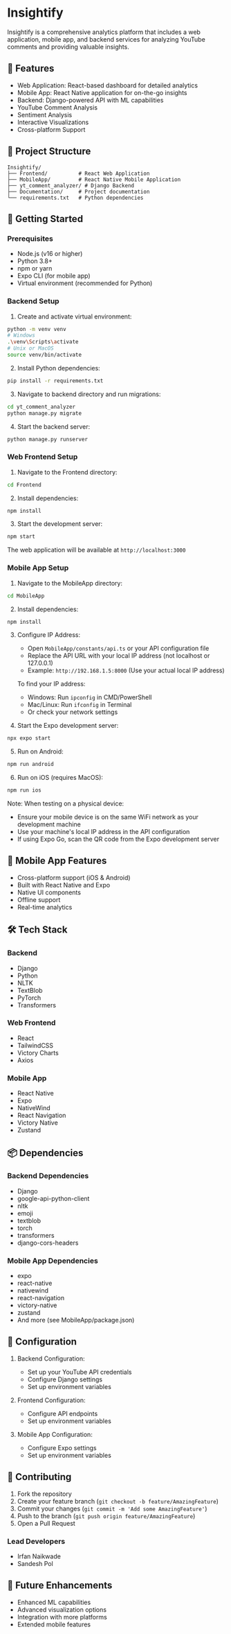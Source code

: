 # Insightify

Insightify is a comprehensive analytics platform that includes a web application, mobile app, and backend services for analyzing YouTube comments and providing valuable insights.

## 🌟 Features

- Web Application: React-based dashboard for detailed analytics
- Mobile App: React Native application for on-the-go insights
- Backend: Django-powered API with ML capabilities
- YouTube Comment Analysis
- Sentiment Analysis
- Interactive Visualizations
- Cross-platform Support

## 📁 Project Structure

```
Insightify/
├── Frontend/          # React Web Application
├── MobileApp/         # React Native Mobile Application
├── yt_comment_analyzer/ # Django Backend
├── Documentation/     # Project documentation
└── requirements.txt   # Python dependencies
```

## 🚀 Getting Started

### Prerequisites

- Node.js (v16 or higher)
- Python 3.8+
- npm or yarn
- Expo CLI (for mobile app)
- Virtual environment (recommended for Python)

### Backend Setup

1. Create and activate virtual environment:
```bash
python -m venv venv
# Windows
.\venv\Scripts\activate
# Unix or MacOS
source venv/bin/activate
```

2. Install Python dependencies:
```bash
pip install -r requirements.txt
```

3. Navigate to backend directory and run migrations:
```bash
cd yt_comment_analyzer
python manage.py migrate
```

4. Start the backend server:
```bash
python manage.py runserver 
```

### Web Frontend Setup

1. Navigate to the Frontend directory:
```bash
cd Frontend
```

2. Install dependencies:
```bash
npm install
```

3. Start the development server:
```bash
npm start
```

The web application will be available at `http://localhost:3000`

### Mobile App Setup

1. Navigate to the MobileApp directory:
```bash
cd MobileApp
```

2. Install dependencies:
```bash
npm install
```

3. Configure IP Address:
   - Open `MobileApp/constants/api.ts` or your API configuration file
   - Replace the API URL with your local IP address (not localhost or 127.0.0.1)
   - Example: `http://192.168.1.5:8000` (Use your actual local IP address)
   
   To find your IP address:
   - Windows: Run `ipconfig` in CMD/PowerShell
   - Mac/Linux: Run `ifconfig` in Terminal
   - Or check your network settings

4. Start the Expo development server:
```bash
npx expo start
```

5. Run on Android:
```bash
npm run android
```

6. Run on iOS (requires MacOS):
```bash
npm run ios
```

Note: When testing on a physical device:
- Ensure your mobile device is on the same WiFi network as your development machine
- Use your machine's local IP address in the API configuration
- If using Expo Go, scan the QR code from the Expo development server

## 📱 Mobile App Features

- Cross-platform support (iOS & Android)
- Built with React Native and Expo
- Native UI components
- Offline support
- Real-time analytics

## 🛠 Tech Stack

### Backend
- Django
- Python
- NLTK
- TextBlob
- PyTorch
- Transformers

### Web Frontend
- React
- TailwindCSS
- Victory Charts
- Axios

### Mobile App
- React Native
- Expo
- NativeWind
- React Navigation
- Victory Native
- Zustand

## 📦 Dependencies

### Backend Dependencies
- Django
- google-api-python-client
- nltk
- emoji
- textblob
- torch
- transformers
- django-cors-headers

### Mobile App Dependencies
- expo
- react-native
- nativewind
- react-navigation
- victory-native
- zustand
- And more (see MobileApp/package.json)

## 🔧 Configuration

1. Backend Configuration:
   - Set up your YouTube API credentials
   - Configure Django settings
   - Set up environment variables

2. Frontend Configuration:
   - Configure API endpoints
   - Set up environment variables

3. Mobile App Configuration:
   - Configure Expo settings
   - Set up environment variables

## 🤝 Contributing

1. Fork the repository
2. Create your feature branch (`git checkout -b feature/AmazingFeature`)
3. Commit your changes (`git commit -m 'Add some AmazingFeature'`)
4. Push to the branch (`git push origin feature/AmazingFeature`)
5. Open a Pull Request

### Lead Developers
- Irfan Naikwade
- Sandesh Pol


## 🔮 Future Enhancements

- Enhanced ML capabilities
- Advanced visualization options
- Integration with more platforms
- Extended mobile features